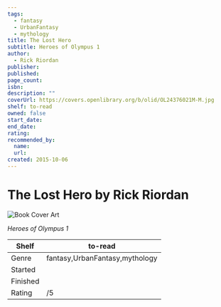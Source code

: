 ```yaml
---
tags:
  - fantasy
  - UrbanFantasy
  - mythology
title: The Lost Hero
subtitle: Heroes of Olympus 1
author:
  - Rick Riordan
publisher:
published:
page_count:
isbn:
description: ""
coverUrl: https://covers.openlibrary.org/b/olid/OL24376021M-M.jpg
shelf: to-read
owned: false
start_date:
end_date:
rating:
recommended_by:
  name:
  url:
created: 2015-10-06
---
```


# The Lost Hero by Rick Riordan

![Book Cover Art](https://covers.openlibrary.org/b/olid/OL24376021M-M.jpg)

_Heroes of Olympus 1_

| Shelf | to-read |
| --- | --- |
| Genre | fantasy,UrbanFantasy,mythology |
| Started |  |
| Finished |  |
| Rating | /5 |

